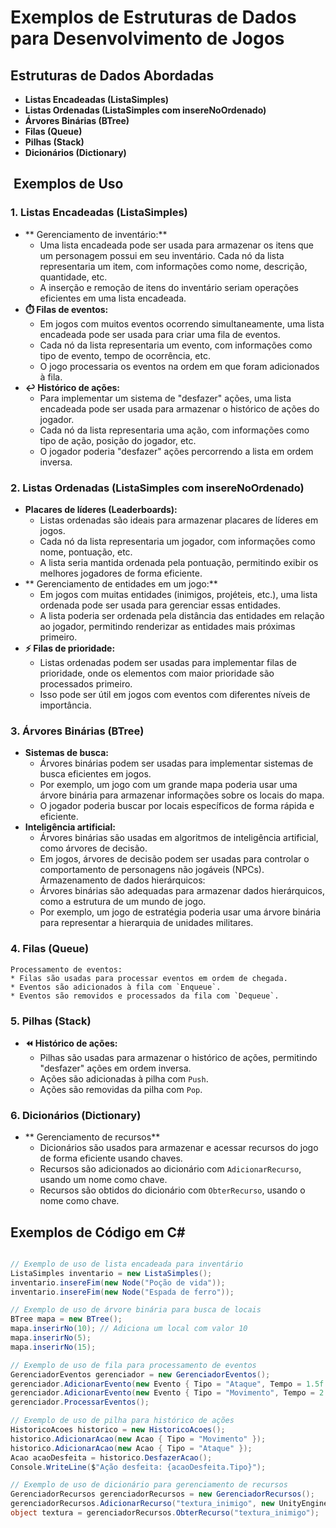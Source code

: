 # Exemplos de Estruturas de Dados para Desenvolvimento de Jogos 


##  Estruturas de Dados Abordadas

* **Listas Encadeadas (ListaSimples)**
* **Listas Ordenadas (ListaSimples com insereNoOrdenado)**
* **Árvores Binárias (BTree)**
* **Filas (Queue)**
* **Pilhas (Stack)**
* **Dicionários (Dictionary)**

## ️ Exemplos de Uso

### 1. Listas Encadeadas (ListaSimples)

* ** Gerenciamento de inventário:**
    * Uma lista encadeada pode ser usada para armazenar os itens que um personagem possui em seu inventário. Cada nó da lista representaria um item, com informações como nome, descrição, quantidade, etc.
    * A inserção e remoção de itens do inventário seriam operações eficientes em uma lista encadeada.
* **⏱️ Filas de eventos:**
    * Em jogos com muitos eventos ocorrendo simultaneamente, uma lista encadeada pode ser usada para criar uma fila de eventos.
    * Cada nó da lista representaria um evento, com informações como tipo de evento, tempo de ocorrência, etc.
    * O jogo processaria os eventos na ordem em que foram adicionados à fila.
* **↩️ Histórico de ações:**
    * Para implementar um sistema de "desfazer" ações, uma lista encadeada pode ser usada para armazenar o histórico de ações do jogador.
    * Cada nó da lista representaria uma ação, com informações como tipo de ação, posição do jogador, etc.
    * O jogador poderia "desfazer" ações percorrendo a lista em ordem inversa.

### 2. Listas Ordenadas (ListaSimples com insereNoOrdenado)

 * **Placares de líderes (Leaderboards):**
    * Listas ordenadas são ideais para armazenar placares de líderes em jogos.
    * Cada nó da lista representaria um jogador, com informações como nome, pontuação, etc.
    * A lista seria mantida ordenada pela pontuação, permitindo exibir os melhores jogadores de forma eficiente.
* ** Gerenciamento de entidades em um jogo:**
    * Em jogos com muitas entidades (inimigos, projéteis, etc.), uma lista ordenada pode ser usada para gerenciar essas entidades.
    * A lista poderia ser ordenada pela distância das entidades em relação ao jogador, permitindo renderizar as entidades mais próximas primeiro.
* **⚡ Filas de prioridade:**
    * Listas ordenadas podem ser usadas para implementar filas de prioridade, onde os elementos com maior prioridade são processados primeiro.
    * Isso pode ser útil em jogos com eventos com diferentes níveis de importância.

### 3. Árvores Binárias (BTree)

* **Sistemas de busca:**
    * Árvores binárias podem ser usadas para implementar sistemas de busca eficientes em jogos.
    * Por exemplo, um jogo com um grande mapa poderia usar uma árvore binária para armazenar informações sobre os locais do mapa.
    * O jogador poderia buscar por locais específicos de forma rápida e eficiente.
 * **Inteligência artificial:**
    * Árvores binárias são usadas em algoritmos de inteligência artificial, como árvores de decisão.
    * Em jogos, árvores de decisão podem ser usadas para controlar o comportamento de personagens não jogáveis (NPCs).
    Armazenamento de dados hierárquicos:
    * Árvores binárias são adequadas para armazenar dados hierárquicos, como a estrutura de um mundo de jogo.
    * Por exemplo, um jogo de estratégia poderia usar uma árvore binária para representar a hierarquia de unidades militares.

### 4. Filas (Queue)

    Processamento de eventos:
    * Filas são usadas para processar eventos em ordem de chegada.
    * Eventos são adicionados à fila com `Enqueue`.
    * Eventos são removidos e processados da fila com `Dequeue`.

### 5. Pilhas (Stack)

* **⏪ Histórico de ações:**
    * Pilhas são usadas para armazenar o histórico de ações, permitindo "desfazer" ações em ordem inversa.
    * Ações são adicionadas à pilha com `Push`.
    * Ações são removidas da pilha com `Pop`.

### 6. Dicionários (Dictionary)

* ** Gerenciamento de recursos**
    * Dicionários são usados para armazenar e acessar recursos do jogo de forma eficiente usando chaves.
    * Recursos são adicionados ao dicionário com `AdicionarRecurso`, usando um nome como chave.
    * Recursos são obtidos do dicionário com `ObterRecurso`, usando o nome como chave.

##  Exemplos de Código em C#

```csharp

// Exemplo de uso de lista encadeada para inventário
ListaSimples inventario = new ListaSimples();
inventario.insereFim(new Node("Poção de vida"));
inventario.insereFim(new Node("Espada de ferro"));

// Exemplo de uso de árvore binária para busca de locais
BTree mapa = new BTree();
mapa.inserirNo(10); // Adiciona um local com valor 10
mapa.inserirNo(5);
mapa.inserirNo(15);

// Exemplo de uso de fila para processamento de eventos
GerenciadorEventos gerenciador = new GerenciadorEventos();
gerenciador.AdicionarEvento(new Evento { Tipo = "Ataque", Tempo = 1.5f });
gerenciador.AdicionarEvento(new Evento { Tipo = "Movimento", Tempo = 2.0f });
gerenciador.ProcessarEventos();

// Exemplo de uso de pilha para histórico de ações
HistoricoAcoes historico = new HistoricoAcoes();
historico.AdicionarAcao(new Acao { Tipo = "Movimento" });
historico.AdicionarAcao(new Acao { Tipo = "Ataque" });
Acao acaoDesfeita = historico.DesfazerAcao();
Console.WriteLine($"Ação desfeita: {acaoDesfeita.Tipo}");

// Exemplo de uso de dicionário para gerenciamento de recursos
GerenciadorRecursos gerenciadorRecursos = new GerenciadorRecursos();
gerenciadorRecursos.AdicionarRecurso("textura_inimigo", new UnityEngine.Texture2D(10, 10)); // Usando UnityEngine.Texture2D como exemplo
object textura = gerenciadorRecursos.ObterRecurso("textura_inimigo");
